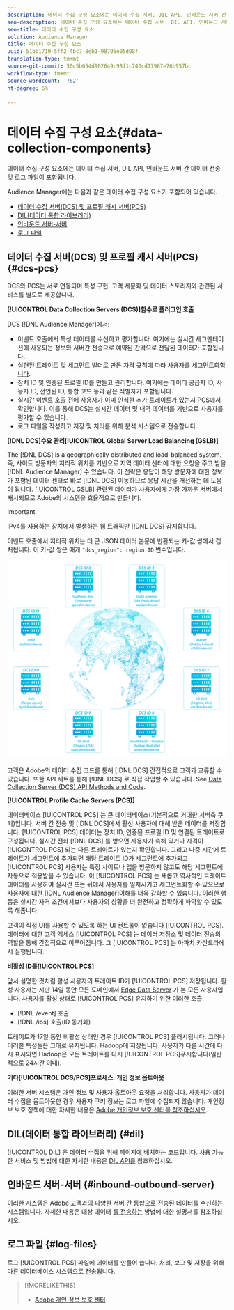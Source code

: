 ```yaml
---
description: 데이터 수집 구성 요소에는 데이터 수집 서버, DIL API, 인바운드 서버 간 데이터 전송 및 로그 파일이 포함됩니다.
seo-description: 데이터 수집 구성 요소에는 데이터 수집 서버, DIL API, 인바운드 서버 간 데이터 전송 및 로그 파일이 포함됩니다.
seo-title: 데이터 수집 구성 요소
solution: Audience Manager
title: 데이터 수집 구성 요소
uuid: 51bb1719-5ff2-4bc7-8eb1-98795e05d08f
translation-type: tm+mt
source-git-commit: 50c5b654d962649c98f1c740cd17967e70b957bc
workflow-type: tm+mt
source-wordcount: '762'
ht-degree: 6%

---
```



# 데이터 수집 구성 요소{#data-collection-components}

데이터 수집 구성 요소에는 데이터 수집 서버, DIL API, 인바운드 서버 간 데이터 전송 및 로그 파일이 포함됩니다.

<!-- 

c_compcollect.xml

 -->

Audience Manager에는 다음과 같은 데이터 수집 구성 요소가 포함되어 있습니다.

* [데이터 수집 서버(DCS) 및 프로필 캐시 서버(PCS)](../../reference/system-components/components-data-collection.md#dcs-pcs)
* [DIL(데이터 통합 라이브러리)](../../reference/system-components/components-data-collection.md#dil)
* [인바운드 서버-서버](../../reference/system-components/components-data-collection.md#inbound-outbound-server)
* [로그 파일](../../reference/system-components/components-data-collection.md#log-files)

## 데이터 수집 서버(DCS) 및 프로필 캐시 서버(PCS) {#dcs-pcs}

DCS와 PCS는 서로 연동되며 특성 구현, 고객 세분화 및 데이터 스토리지와 관련된 서비스를 별도로 제공합니다.

**[!UICONTROL Data Collection Servers (DCS)]함수로 플러그인 호출&#x200B;**

DCS [!DNL Audience Manager]에서:

* 이벤트 호출에서 특성 데이터를 수신하고 평가합니다. 여기에는 실시간 세그멘테이션에 사용되는 정보와 서버간 전송으로 예약된 간격으로 전달된 데이터가 포함됩니다.
* 실현된 트레이트 및 세그먼트 빌더로 만든 자격 규칙에 따라 [사용자를 세그먼트화합니다](../../features/segments/segment-builder.md).
* 장치 ID 및 인증된 프로필 ID를 만들고 관리합니다. 여기에는 데이터 공급자 ID, 사용자 ID, 선언된 ID, 통합 코드 등과 같은 식별자가 포함됩니다.
* 실시간 이벤트 호출 전에 사용자가 이미 인식한 추가 트레이트가 있는지 PCS에서 확인합니다. 이를 통해 DCS는 실시간 데이터 및 내역 데이터를 기반으로 사용자를 평가할 수 있습니다.
* 로그 파일을 작성하고 저장 및 처리를 위해 분석 시스템으로 전송합니다.

**[!DNL DCS]수요 관리[!UICONTROL Global Server Load Balancing (GSLB)]**

The [!DNL DCS] is a geographically distributed and load-balanced system. 즉, 사이트 방문자의 지리적 위치를 기반으로 지역 데이터 센터에 대한 요청을 주고 받을 [!DNL Audience Manager] 수 있습니다. 이 전략은 응답이 해당 방문자에 대한 정보가 포함된 데이터 센터로 바로 [!DNL DCS] 이동하므로 응답 시간을 개선하는 데 도움이 됩니다. [!UICONTROL GSLB] 관련된 데이터가 사용자에게 가장 가까운 서버에서 캐시되므로 Adobe의 시스템을 효율적으로 만듭니다.

>[!IMPORTANT]
>
>IPv4를 사용하는 장치에서 발생하는 웹 트래픽만 [!DNL DCS] 감지합니다.

이벤트 호출에서 지리적 위치는 더 큰 JSON 데이터 본문에 반환되는 키-값 쌍에서 캡처됩니다. 이 키-값 쌍은 매개 `"dcs_region": region ID` 변수입니다.

![](assets/dcs-map.png)

고객은 Adobe의 데이터 수집 코드를 통해 [!DNL DCS] 간접적으로 고객과 교류할 수 있습니다. 또한 API 세트를 통해 [!DNL DCS] 로 직접 작업할 수 있습니다. See [Data Collection Server (DCS) API Methods and Code](../../api/dcs-intro/dcs-event-calls/dcs-event-calls.md).

**[!UICONTROL Profile Cache Servers (PCS)]**

데이터베이스 [!UICONTROL PCS] 는 큰 데이터베이스(기본적으로 거대한 서버측 쿠키)입니다. 서버 간 전송 및 [!DNL DCS]에서 활성 사용자에 대해 받은 데이터를 저장합니다. [!UICONTROL PCS] 데이터는 장치 ID, 인증된 프로필 ID 및 연결된 트레이트로 구성됩니다. 실시간 전화 [!DNL DCS] 를 받으면 사용자가 속해 있거나 자격이 [!UICONTROL PCS] 되는 다른 트레이트가 있는지 확인합니다. 그리고 나중 시간에 트레이트가 세그먼트에 추가되면 해당 트레이트 ID가 세그먼트에 추가되고 [!UICONTROL PCS] 사용자는 특정 사이트나 앱을 방문하지 않고도 해당 세그먼트에 자동으로 적용받을 수 있습니다. 이 [!UICONTROL PCS] 는 새롭고 역사적인 트레이트 데이터를 사용하여 실시간 또는 뒤에서 사용자를 일치시키고 세그먼트화할 수 있으므로 사용자에 대한 [!DNL Audience Manager]이해를 더욱 강화할 수 있습니다. 이러한 행동은 실시간 자격 조건에서보다 사용자의 상황을 더 완전하고 정확하게 파악할 수 있도록 해줍니다.

고객이 직접 UI를 사용할 수 있도록 하는 UI 컨트롤이 없습니다 [!UICONTROL PCS]. 데이터에 대한 고객 액세스 [!UICONTROL PCS] 는 데이터 저장소 및 데이터 전송의 역할을 통해 간접적으로 이루어집니다. 그 [!UICONTROL PCS] 는 아파치 카산드라에서 실행됩니다.

**비활성 ID를[!UICONTROL PCS]**

앞서 설명한 것처럼 활성 사용자의 트레이트 ID가 [!UICONTROL PCS] 저장됩니다. 활성 사용자는 지난 14일 동안 모든 도메인에서 [Edge Data Server](../../reference/system-components/components-edge.md) 가 본 모든 사용자입니다. 사용자를 활성 상태로 [!UICONTROL PCS] 유지하기 위한 이러한 호출:

* [!DNL /event] 호출
* [!DNL /ibs] 호출(ID 동기화)

<!-- 

Removed /dpm calls from the bulleted list. /dpm calls have been deprecated.

 -->

트레이트가 17일 동안 비활성 상태인 경우 [!UICONTROL PCS] 플러시됩니다. 그러나 이러한 특성들은 그대로 유지됩니다. Hadoop에 저장됩니다. 사용자가 다른 시간에 다시 표시되면 Hadoop은 모든 트레이트를 다시 [!UICONTROL PCS]푸시합니다(일반적으로 24시간 이내).

**기타[!UICONTROL DCS/PCS]프로세스: 개인 정보 옵트아웃**

이러한 서버 시스템은 개인 정보 및 사용자 옵트아웃 요청을 처리합니다. 사용자가 데이터 수집을 옵트아웃한 경우 사용자 쿠키 정보는 로그 파일에 수집되지 않습니다. 개인정보 보호 정책에 대한 자세한 내용은 [Adobe 개인정보 보호 센터를 참조하십시오](https://www.adobe.com/kr/privacy/advertising-services.html).

## DIL(데이터 통합 라이브러리) {#dil}

[!UICONTROL DIL] 은 데이터 수집을 위해 페이지에 배치하는 코드입니다. 사용 가능한 서비스 및 방법에 대한 자세한 내용은 [DIL API를](../../dil/dil-overview.md) 참조하십시오.

## 인바운드 서버-서버 {#inbound-outbound-server}

이러한 시스템은 Adobe 고객과의 다양한 서버 간 통합으로 전송된 데이터를 수신하는 시스템입니다. 자세한 내용은 대상 데이터 [를 전송하는](/help/using/integration/sending-audience-data/real-time-data-integration/real-time-tech-specs.md) 방법에 대한 설명서를 참조하십시오.

## 로그 파일 {#log-files}

로그 [!UICONTROL PCS] 파일에 데이터를 만들어 씁니다. 처리, 보고 및 저장을 위해 다른 데이터베이스 시스템으로 전송됩니다.

>[!MORELIKETHIS]
>
>* [Adobe 개인 정보 보호 센터](https://www.adobe.com/kr/privacy.html)

